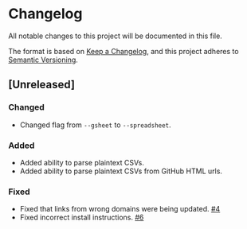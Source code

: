 # Changelog

All notable changes to this project will be documented in this file.

The format is based on [Keep a
Changelog](https://keepachangelog.com/en/1.0.0/), and this project
adheres to [Semantic Versioning](https://semver.org/spec/v2.0.0.html).

## [Unreleased]

### Changed

- Changed flag from `--gsheet` to `--spreadsheet`.

### Added

- Added ability to parse plaintext CSVs.
- Added ability to parse plaintext CSVs from GitHub HTML urls.

### Fixed
- Fixed that links from wrong domains were being updated.
  [#4](https://github.com/hyphacoop/spreadsheet2shortlinks/issues/4)
- Fixed incorrect install instructions.
  [#6](https://github.com/hyphacoop/spreadsheet2shortlinks/issues/6)
